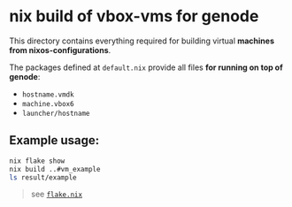 # nix build of vbox-vms for genode

This directory contains everything required for building virtual **machines from nixos-configurations**.

The packages defined at `default.nix` provide all files **for running on top of genode**:
* `hostname.vmdk`
* `machine.vbox6`
* `launcher/hostname`


## Example usage:

```sh
nix flake show
nix build ..#vm_example
ls result/example
```

> see [`flake.nix`](../flake.nix)
